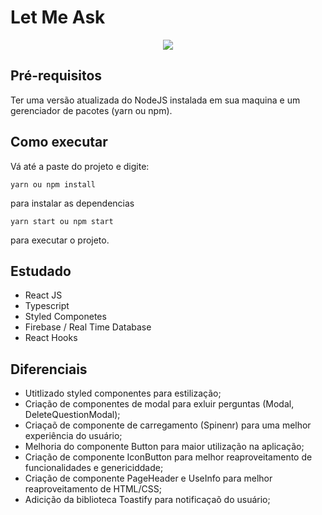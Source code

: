 # Let Me Ask

<p align="center">
  <img src="/demo/let_me_ask.gif" />
</p>



## Pré-requisitos
Ter uma versão atualizada do NodeJS instalada em sua maquina e um gerenciador de pacotes (yarn ou npm).

## Como executar
Vá até a paste do projeto e digite:
```
yarn ou npm install
```
para instalar as dependencias
```
yarn start ou npm start
```
para executar o projeto.

## Estudado
* React JS
* Typescript
* Styled Componetes
* Firebase / Real Time Database
* React Hooks

## Diferenciais
* Utitlizado styled componentes para estilização;
* Criação de componentes de modal para exluir perguntas (Modal, DeleteQuestionModal);
* Criaçaõ de componente de carregamento (Spinenr) para uma melhor experiência do usuário;
* Melhoria do componente Button para maior utilização na aplicação;
* Criação de componente IconButton para melhor reaproveitamento de funcionalidades e genericiddade;
* Criação de componente PageHeader e UseInfo para melhor reaproveitamento de HTML/CSS;
* Adicição da biblioteca Toastify para notificaçaõ do usuário;
